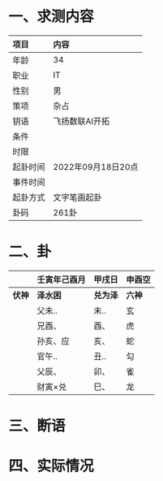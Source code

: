# 一、求测内容
|项目|内容|
|:-|:-|
|年龄|34|
|职业|IT|
|性别|男|
|策项|杂占|
|钥语|飞扬数联AI开拓|
|条件||
|时限||
|起卦时间|2022年09月18日20点|
|事件时间||
|起卦方式|文字笔画起卦|
|卦码|261卦|

# 二、卦
||壬寅年己酉月|甲戌日|申酉空|
|:-|:-|:-|:-|
|**伏神**|**泽水困**|**兑为泽**|**六神**|
||父未..|未..|玄|
||兄酉、|酉、|虎|
||孙亥、应|亥、|蛇|
||官午..|丑..|勾|
||父辰、|卯、|雀|
||财寅×兑|巳、|龙|


# 三、断语

# 四、实际情况